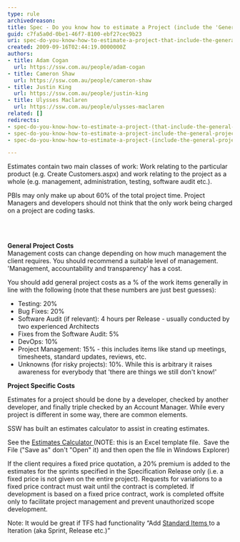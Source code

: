 ```yaml
---
type: rule
archivedreason: 
title: Spec - Do you know how to estimate a Project (include the 'General Project Costs')?
guid: c7fa5a0d-0be1-46f7-8100-ebf27cec9b23
uri: spec-do-you-know-how-to-estimate-a-project-that-include-the-general-project-costs
created: 2009-09-16T02:44:19.0000000Z
authors:
- title: Adam Cogan
  url: https://ssw.com.au/people/adam-cogan
- title: Cameron Shaw
  url: https://ssw.com.au/people/cameron-shaw
- title: Justin King
  url: https://ssw.com.au/people/justin-king
- title: Ulysses Maclaren
  url: https://ssw.com.au/people/ulysses-maclaren
related: []
redirects:
- spec-do-you-know-how-to-estimate-a-project-(that-include-the-general-project-costs)
- spec-do-you-know-how-to-estimate-a-project-include-the-general-project-costs
- spec-do-you-know-how-to-estimate-a-project-(include-the-general-project-costs)

---
```




  <p>​Estimates&#160;contain two main classes of work&#58; Work&#160;relating to the particular product (e.g. Create Customers.aspx) and work relating to the project as a whole&#160;(e.g. management, administration, testing, software audit etc.). <br></p>
<p>PBIs may&#160;only make up about&#160;60% of the total project time. Project Managers and developers should not think that the only work being charged on a project are coding tasks.<br></p>
<br><excerpt class='endintro'></excerpt><br>

  <p>
    <strong>General Project Costs <br>
</strong>Management costs can change depending on how much management the client requires. You should&#160;recommend a suitable level of management. 'Management,&#160;accountability and transparency' has a cost. </p>
<p>You should add general project costs as a % of the work items generally in line with the following (note that these numbers are just best guesses)&#58;<br></p><ul>
    <li>Testing&#58; 20%​<br></li><li>Bug Fixes&#58; 20%<br></li>
    <li>Software Audit (if relevant)&#58; 4 hours per Release - usually conducted by two experienced Architects </li>
    <li>Fixes from the Software Audit&#58; 5% </li>
    <li>DevOps&#58; 10%<br></li><li>Project Management&#58; 15% - this includes items like stand up meetings, timesheets, standard updates, reviews, etc.<br></li>
    <li>Unknowns (for risky projects)&#58; 10%. While this is arbitrary it raises awareness for everybody ​that 'there are things we still don't know!'<br></li>
</ul>
<p><strong>Project Specific Costs </strong></p>
<p>Estimates for a project should&#160;be done by a developer, checked by another developer, and finally triple checked by an Account&#160;Manager. While every project is different in some way, there are common elements.&#160;<br></p><p>SSW has built an estimates calculator to assist in cre​ating estimates. </p>
<p>See the <a href="https&#58;//projects.ssw.com.au/Templates/Forms/AllItems.aspx">Estimates Calculator </a>(NOTE&#58; this is an Excel template file.&#160;&#160;Save the File (&quot;Save as&quot; don't &quot;Open&quot; it) and then open the file in Windows Explorer)​ </p>
<p>​If the client requires a fixed price quotation, a 20% premium is added to the estimates for the sprints&#160;specified in the Specification Release only (i.e. a fixed price is not given on the entire project). Requests for variations to a fixed price contract must wait until the contract is completed. If development is based on a fixed price contract, work is completed offsite only to facilitate project management and prevent unauthorized scope development.​ </p>
<p>Note&#58; It would be great if TFS&#160;had functionality “Add <a href="http&#58;//www.ssw.com.au/ssw/Standards/BetterSoftwareSuggestions/TeamFoundationServer.aspx#StandardItems">Standard Items </a>to a Iteration (aka Sprint, Release etc.)” </p>



